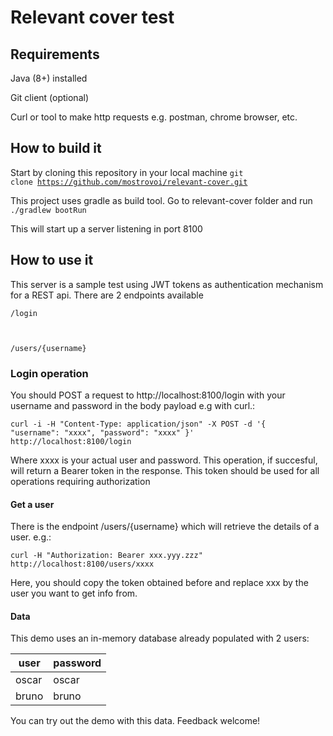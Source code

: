 # Relevant cover test

## Requirements 

Java (8+) installed

Git client (optional)

Curl or tool to make http requests e.g. postman, chrome browser, etc.

## How to build it

Start by cloning this repository in your local machine 
<code>git clone https://github.com/mostrovoi/relevant-cover.git</code>

This project uses gradle as build tool. Go to relevant-cover folder and run
<code>./gradlew bootRun</code>

This will start up a server listening in port 8100

## How to use it

This server is a sample test using JWT tokens as authentication mechanism for a REST api.
There are 2 endpoints available

<code>/login 

/users/{username}</code>

### Login operation

You should POST a request to http://localhost:8100/login 
with your username and password in the body payload e.g with curl.:

<code>curl -i -H "Content-Type: application/json" -X POST -d '{
    "username": "xxxx",
    "password": "xxxx"
}' http://localhost:8100/login</code>

Where xxxx is your actual user and password. This operation, if succesful, will return a Bearer token in the response. This token should be used for all operations requiring authorization

#### Get a user

There is the endpoint /users/{username} which will retrieve the details of a user. e.g.:

<code>curl -H "Authorization: Bearer xxx.yyy.zzz" http://localhost:8100/users/xxxx</code>

Here, you should copy the token obtained before and replace xxx by the user you want to get info from.

#### Data

This demo uses an in-memory database already populated with 2 users:


| user | password |
| ---- |-----|
| oscar | oscar |
| bruno | bruno |

You can try out the demo with this data. Feedback welcome!
